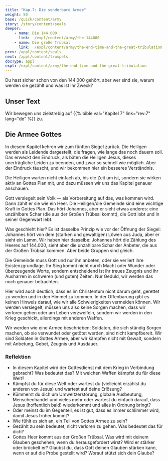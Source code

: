 ```yaml
---
title: "Kap.7: Die sonderbare Armee"
weight: 50
base: /quick/content/army
story: /story/content/seals
deeper:
    - name: Die 144.000
      link:  /expl/content/army/the-144000
    - name: Die große Trübsal
      link:  /expl/content/army/the-end-time-and-the-great-tribulation
prev: /appl/content/seals
next: /appl/content/trumpets
docType: appl
expl: /expl/content/army/the-end-time-and-the-great-tribulation
---
```


Du hast sicher schon von den 144.000 gehört, aber wer sind sie, warum werden sie gezählt und was ist ihr Zweck?

## Unser Text

<a name="804c"></a>
Wir bewegen uns zielstrebig auf {{% bible val="Kapitel 7" link="rev:7" lang="de" %}} zu.

## Die Armee Gottes

<a name="a6e3"></a>
In diesem Kapitel kehren wir zum fünften Siegel zurück. Die Heiligen werden als Leidende dargestellt, die fragen, wie lange das noch dauern soll. Das erweckt den Eindruck, als bäten die Heiligen Jesus, dieses unerträgliche Leiden zu beenden, und zwar so schnell wie möglich. Aber der Eindruck täuscht, und wir bekommen hier ein besseres Verständnis.

Die Heiligen warten nicht einfach ab, bis die Zeit um ist, sondern sie wirken aktiv an Gottes Plan mit, und dazu müssen wir uns das Kapitel genauer anschauen.

Gott versiegelt sein Volk — als Vorbereitung auf das, was kommen wird. Dann zählt er sie wie ein Heer. Die Heiligen/die Gemeinde sind eine wichtige Kraft in Gottes Plan. Das hört Johannes, aber er sieht etwas anderes: eine unzählbare Schar (die aus der Großen Trübsal kommt), die Gott lobt und in seiner Gegenwart lebt.

Was geschieht hier? Es ist dasselbe Prinzip wie vor der Öffnung der Siegel: Johannes hört von dem (starken und gewaltigen) Löwen aus Juda, aber er sieht ein Lamm. Wir haben hier dasselbe: Johannes hört die Zählung des Heeres auf 144.000, sieht aber die unzählbare Schar der Anbeter, die aus der Großen Trübsal kommen. Aber beide Gruppen sind gleich.

Die Gemeinde muss Gott und nur ihn anbeten, oder sie verliert ihre Existenzgrundlage. Ihr Sieg kommt nicht durch Macht oder Wunder oder überzeugende Worte, sondern entscheidend ist ihr treues Zeugnis und ihr Ausharren in schweren (und guten) Zeiten. Nur Geduld, wir werden das noch genauer betrachten.

Hier wird auch deutlich, dass es im Christentum nicht darum geht, gerettet zu werden und in den Himmel zu kommen. In der Offenbarung gibt es keinen Hinweis darauf, wie wir alle Schwierigkeiten vermeiden können. Wir werden versiegelt, müssen uns also keine Sorgen machen, dass wir verloren gehen oder am Leben verzweifeln, sondern wir werden in den Krieg geschickt, allerdings mit anderen Waffen.

Wir werden wie eine Armee beschrieben: Soldaten, die sich ständig Sorgen machen, ob sie verwundet oder getötet werden, sind nicht kampfbereit. Wir sind Soldaten in Gottes Armee, aber wir kämpfen nicht mit Gewalt, sondern mit Anbetung, Gebet, Zeugnis und Ausdauer.

### Reflektion

<a name="7031"></a>
- In diesem Kapitel wird der Gottesdienst mit dem Krieg in Verbindung gebracht? Was bedeutet das? Mit welchen Waffen kämpfst du für diese Welt?
- Kämpfst du für diese Welt oder wartest du (vielleicht erzählst du anderen von Jesus) und wartest auf deine Erlösung?
- Kümmerst du dich um Umweltzerstörung, globale Ausbeutung, Menschenhandel und vieles mehr oder wartest du einfach darauf, dass Jesus (hoffentlich bald) wiederkommt und alles in Ordnung bringt?
- Oder meinst du im Gegenteil, es ist gut, dass es immer schlimmer wird, damit Jesus früher kommt?
- Wie fühlt es sich an, ein Teil von Gottes Armee zu sein?
- Gezählt zu sein bedeutet, nicht verloren zu gehen. Was bedeutet das für dich?
- Gottes Heer kommt aus der Großen Trübsal. Was wird mit deinem Glauben geschehen, wenn du herausgefordert wirst? Wird er stärker oder bröckelt er? Glaubst du, dass Gott deinen Glauben stärken kann, wenn er auf die Probe gestellt wird? Worauf stützt sich dein Glaube?
